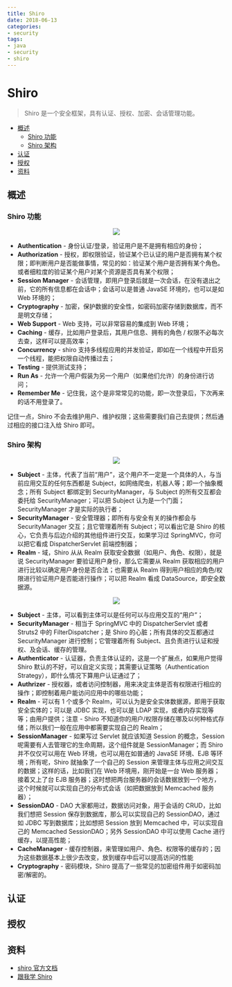 ```yaml
---
title: Shiro
date: 2018-06-13
categories:
- security
tags:
- java
- security
- shiro
---
```


# Shiro

> Shiro 是一个安全框架，具有认证、授权、加密、会话管理功能。

<!-- TOC depthFrom:2 depthTo:3 -->

- [概述](#概述)
    - [Shiro 功能](#shiro-功能)
    - [Shiro 架构](#shiro-架构)
- [认证](#认证)
- [授权](#授权)
- [资料](#资料)

<!-- /TOC -->

## 概述

### Shiro 功能

<p align="center">
  <img src="http://dunwu.test.upcdn.net/cs/java/javaweb/standalone/security/shiro/shiro-features.png!zp">
</p>

- **Authentication** - 身份认证/登录，验证用户是不是拥有相应的身份；
- **Authorization** - 授权，即权限验证，验证某个已认证的用户是否拥有某个权限；即判断用户是否能做事情，常见的如：验证某个用户是否拥有某个角色。或者细粒度的验证某个用户对某个资源是否具有某个权限；
- **Session Manager** - 会话管理，即用户登录后就是一次会话，在没有退出之前，它的所有信息都在会话中；会话可以是普通 JavaSE 环境的，也可以是如 Web 环境的；
- **Cryptography** - 加密，保护数据的安全性，如密码加密存储到数据库，而不是明文存储；
- **Web Support** - Web 支持，可以非常容易的集成到 Web 环境；
- **Caching** - 缓存，比如用户登录后，其用户信息、拥有的角色 / 权限不必每次去查，这样可以提高效率；
- **Concurrency** - shiro 支持多线程应用的并发验证，即如在一个线程中开启另一个线程，能把权限自动传播过去；
- **Testing** - 提供测试支持；
- **Run As** - 允许一个用户假装为另一个用户（如果他们允许）的身份进行访问；
- **Remember Me** - 记住我，这个是非常常见的功能，即一次登录后，下次再来的话不用登录了。

记住一点，Shiro 不会去维护用户、维护权限；这些需要我们自己去提供；然后通过相应的接口注入给 Shiro 即可。

### Shiro 架构

<p align="center">
  <img src="http://dunwu.test.upcdn.net/cs/java/javaweb/standalone/security/shiro/ShiroBasicArchitecture.png!zp">
</p>

- **Subject** - 主体，代表了当前“用户”，这个用户不一定是一个具体的人，与当前应用交互的任何东西都是 Subject，如网络爬虫，机器人等；即一个抽象概念；所有 Subject 都绑定到 SecurityManager，与 Subject 的所有交互都会委托给 SecurityManager；可以把 Subject 认为是一个门面；SecurityManager 才是实际的执行者；
- **SecurityManager** - 安全管理器；即所有与安全有关的操作都会与 SecurityManager 交互；且它管理着所有 Subject；可以看出它是 Shiro 的核心，它负责与后边介绍的其他组件进行交互，如果学习过 SpringMVC，你可以把它看成 DispatcherServlet 前端控制器；
- **Realm** - 域，Shiro 从从 Realm 获取安全数据（如用户、角色、权限），就是说 SecurityManager 要验证用户身份，那么它需要从 Realm 获取相应的用户进行比较以确定用户身份是否合法；也需要从 Realm 得到用户相应的角色/权限进行验证用户是否能进行操作；可以把 Realm 看成 DataSource，即安全数据源。

<p align="center">
  <img src="http://dunwu.test.upcdn.net/cs/java/javaweb/standalone/security/shiro/ShiroArchitecture.png!zp">
</p>

- **Subject** - 主体，可以看到主体可以是任何可以与应用交互的“用户”；
- **SecurityManager** - 相当于 SpringMVC 中的 DispatcherServlet 或者 Struts2 中的 FilterDispatcher；是 Shiro 的心脏；所有具体的交互都通过 SecurityManager 进行控制；它管理着所有 Subject、且负责进行认证和授权、及会话、缓存的管理。
- **Authenticator** - 认证器，负责主体认证的，这是一个扩展点，如果用户觉得 Shiro 默认的不好，可以自定义实现；其需要认证策略（Authentication Strategy），即什么情况下算用户认证通过了；
- **Authrizer** - 授权器，或者访问控制器，用来决定主体是否有权限进行相应的操作；即控制着用户能访问应用中的哪些功能；
- **Realm** - 可以有 1 个或多个 Realm，可以认为是安全实体数据源，即用于获取安全实体的；可以是 JDBC 实现，也可以是 LDAP 实现，或者内存实现等等；由用户提供；注意 - Shiro 不知道你的用户/权限存储在哪及以何种格式存储；所以我们一般在应用中都需要实现自己的 Realm；
- **SessionManager** - 如果写过 Servlet 就应该知道 Session 的概念，Session 呢需要有人去管理它的生命周期，这个组件就是 SessionManager；而 Shiro 并不仅仅可以用在 Web 环境，也可以用在如普通的 JavaSE 环境、EJB 等环境；所有呢，Shiro 就抽象了一个自己的 Session 来管理主体与应用之间交互的数据；这样的话，比如我们在 Web 环境用，刚开始是一台 Web 服务器；接着又上了台 EJB 服务器；这时想把两台服务器的会话数据放到一个地方，这个时候就可以实现自己的分布式会话（如把数据放到 Memcached 服务器）；
- **SessionDAO** - DAO 大家都用过，数据访问对象，用于会话的 CRUD，比如我们想把 Session 保存到数据库，那么可以实现自己的 SessionDAO，通过如 JDBC 写到数据库；比如想把 Session 放到 Memcached 中，可以实现自己的 Memcached SessionDAO；另外 SessionDAO 中可以使用 Cache 进行缓存，以提高性能；
- **CacheManager** - 缓存控制器，来管理如用户、角色、权限等的缓存的；因为这些数据基本上很少去改变，放到缓存中后可以提高访问的性能
- **Cryptography** - 密码模块，Shiro 提高了一些常见的加密组件用于如密码加密/解密的。

## 认证

## 授权

## 资料

- [shiro 官方文档](http://shiro.apache.org/reference.html)
- [跟我学 Shiro](http://jinnianshilongnian.iteye.com/category/305053)
